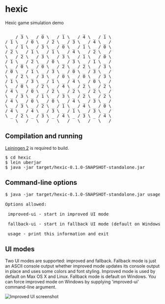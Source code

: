 hexic
=====

Hexic game simulation demo

<pre>
      _       _       _       _       _
  _ / 3 \ _ / 0 \ _ / 1 \ _ / 4 \ _ / 1 \
/ 1 \ _ / 0 \ _ / 2 \ _ / 3 \ _ / 4 \ _ /
\ _ / 1 \ _ / 3 \ _ / 0 \ _ / 1 \ _ / 0 \
/ 2 \ _ / 1 \ _ / 1 \ _ / 4 \ _ / 2 \ _ /
\ _ / 2 \ _ / 3 \ _ / 3 \ _ / 1 \ _ / 0 \
/ 1 \ _ / 2 \ _ / 0 \ _ / 3 \ _ / 1 \ _ /
\ _ / 0 \ _ / 0 \ _ / 2 \ _ / 2 \ _ / 3 \
/ 0 \ _ / 1 \ _ / 3 \ _ / 0 \ _ / 3 \ _ /
\ _ / 2 \ _ / 3 \ _ / 0 \ _ / 0 \ _ / 3 \
/ 1 \ _ / 3 \ _ / 1 \ _ / 4 \ _ / 0 \ _ /
\ _ / 0 \ _ / 2 \ _ / 4 \ _ / 2 \ _ / 2 \
/ 4 \ _ / 0 \ _ / 2 \ _ / 2 \ _ / 2 \ _ /
\ _ / 3 \ _ / 1 \ _ / 3 \ _ / 2 \ _ / 2 \
/ 4 \ _ / 0 \ _ / 0 \ _ / 4 \ _ / 3 \ _ /
\ _ / 3 \ _ / 2 \ _ / 1 \ _ / 4 \ _ / 0 \
/ 4 \ _ / 4 \ _ / 3 \ _ / 1 \ _ / 3 \ _ /
\ _ / 2 \ _ / 3 \ _ / 4 \ _ / 3 \ _ / 4 \
    \ _ /   \ _ /   \ _ /   \ _ /   \ _ /
</pre>

## Compilation and running

[Leiningen 2](https://github.com/technomancy/leiningen) is required to build.

<pre>
$ cd hexic
$ lein uberjar
$ java -jar target/hexic-0.1.0-SNAPSHOT-standalone.jar
</pre>

## Command-line options

<pre>
$ java -jar target/hexic-0.1.0-SNAPSHOT-standalone.jar usage

Options allowed:

 improved-ui - start in improved UI mode

 fallback-ui - start in fallback UI mode (default on Windows)

 usage - print this information and exit
</pre>

## UI modes

Two UI modes are supported: improved and fallback. Fallback mode is just an ASCII console output whether improved mode updates its console output in place and uses some colors and font styling. Improved mode is used by default on Max OS X and Linux. Fallback mode is default on Windows. You can force improved mode on Windows by supplying 'improved-ui' command-line argument.

![Improved UI screenshot](http://img39.imageshack.us/img39/2528/screenshot20121215at720.png)
